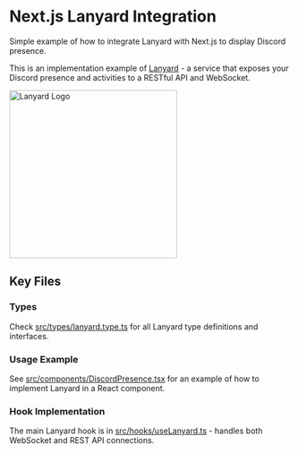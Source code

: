 # Next.js Lanyard Integration

Simple example of how to integrate Lanyard with Next.js to display Discord presence.

This is an implementation example of [Lanyard](https://github.com/Phineas/lanyard) - a service that exposes your Discord presence and activities to a RESTful API and WebSocket.

<img src="https://storage.googleapis.com/lanyard/static/lanyardtemplogo.png" alt="Lanyard Logo" width="300"/>

## Key Files

### Types
Check [src/types/lanyard.type.ts](src/types/lanyard.type.ts) for all Lanyard type definitions and interfaces.

### Usage Example
See [src/components/DiscordPresence.tsx](src/components/DiscordPresence.tsx) for an example of how to implement Lanyard in a React component.

### Hook Implementation
The main Lanyard hook is in [src/hooks/useLanyard.ts](src/hooks/useLanyard.ts) - handles both WebSocket and REST API connections.

